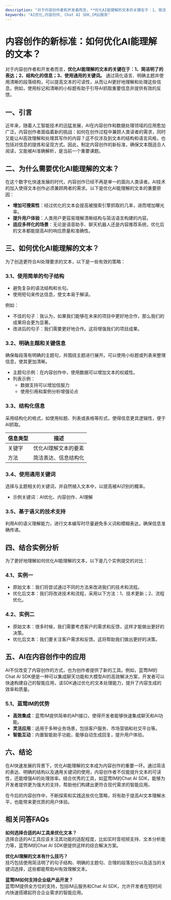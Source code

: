 ```yaml
---
description: "对于内容创作者和开发者而言，**优化AI能理解的文本的关键在于：1、简洁明了的表达；2、结构化的信息；3、使用通用的关键词。** 通过简化语言、明确主题并使用清晰的段落结构，可以提高文本的可读性，从而让AI更好地理解和处理这些信息。例如，使用标记和清晰的小标题有助于引导AI抓取重要信息并提供有效的反馈。"
keywords: "AI优化,内容创作, Chat AI SDK,IM云服务"
---
```

# 内容创作的新标准：如何优化AI能理解的文本？

对于内容创作者和开发者而言，**优化AI能理解的文本的关键在于：1、简洁明了的表达；2、结构化的信息；3、使用通用的关键词。** 通过简化语言、明确主题并使用清晰的段落结构，可以提高文本的可读性，从而让AI更好地理解和处理这些信息。例如，使用标记和清晰的小标题有助于引导AI抓取重要信息并提供有效的反馈。

## 一、引言

近年来，随着人工智能技术的迅猛发展，AI在内容创作和数据处理领域的应用愈加广泛。内容创作者面临着新的挑战：如何在创作过程中兼顾人类读者的需求，同时又能让AI高效理解和处理其写作的内容？这不仅涉及到文本的结构和语言风格，也包括对信息的提炼和呈现方式。因此，制定内容创作的新标准，确保文本既适合人阅读，又能被AI准确解析，是当前一个重要课题。

## 二、为什么需要优化AI能理解的文本？

在这个数字化快速发展的时代，内容创作已经不再是单一的面向人类读者。AI技术的加入使得文本创作必须兼顾两者的需求。以下是优化AI能理解的文本的重要原因：

- **增加可搜索性**：经过优化的文本会提高被搜索引擎抓取的几率，进而增加曝光率。
- **提升用户体验**：人类用户更容易理解清晰结构与简洁语言构建的内容。
- **适应多样化的场景**：无论是语音助手、聊天机器人还是内容推荐系统，优化后的文本都能提高AI的响应质量和准确性。

## 三、如何优化AI能理解的文本？

为了创造更符合AI处理要求的文本，以下是一些有效的策略：

### 3.1、使用简单的句子结构

- 避免复杂的语法结构和长句。
- 使用短句来传达信息，使文本易于解读。
  
例如：
- 不佳的句子：我认为，如果我们能够在未来的项目中更好地合作，那么我们的成果将会更为显著。
- 改进后的句子：我们需要更好地合作。这将增强我们的项目成果。

### 3.2、明确主题和关键信息

确保每段落有明确的主题句，并围绕主题进行展开。可以使用小标题或列表来整理信息，使其更加清晰。

- 主题句示例：在内容创作中，使用数据可以增加文本的权威性。
- 列表示例：
  - 数据支持可以增加信服力
  - 使用引用和案例分析增强论点

### 3.3、结构化信息

采用结构化的格式，如使用标题、列表或表格等形式，使得信息更具逻辑性，便于AI抓取。

| 信息类型      | 描述                       |
|---------------|--------------------------|
| 关键字        | 优化AI理解文本的要素       |
| 方法          | 简洁表达、信息结构化       |

### 3.4、使用通用关键词

选择与主题相关的关键词，并自然植入文本中，以提高被AI识别的概率。

- 示例关键词：AI优化、内容创作、AI理解

### 3.5、基于语义的技术支持

利用AI的语义理解能力，进行文本编写时尽量避免多义词和模糊表达，确保信息准确传递。 

## 四、结合实例分析

为了更好地理解如何优化AI能理解的文本，以下是几个实例提交的对比：

### 4.1、实例一

- 原始文本：我们将尝试通过不同的方法来改进我们的技术和流程。
- 优化后文本：我们将改进技术和流程，采用以下方法：1、技术更新；2、流程优化。

### 4.2、实例二

- 原始文本：很多时候，我们需要考虑客户的需求和反馈，这样才能做出更好的决策。
- 优化后文本：我们要关注客户需求和反馈。这将帮助我们做出更好的决策。

## 五、AI在内容创作中的应用

AI不仅改变了内容创作的方式，也为创作者提供了新的工具。例如，蓝莺IM的Chat AI SDK便是一种可以集成聊天功能和大模型AI的高效解决方案，开发者可以快速构建自己的智能应用，该SDK通过优化的文本处理能力，提升了内容生成的效率和质量。

### 5.1、蓝莺IM的优势

- **高效集成**：蓝莺IM提供简单的API接口，使得开发者能够快速集成聊天和AI功能。
- **灵活应用**：适用于多种业务场景，包括客户服务、市场营销和社交平台等。
- **智能互动**：内置智能助手功能，能够自动生成回复，提升用户体验。

## 六、结论

在AI快速发展的背景下，优化AI能理解的文本成为内容创作的重要一环。通过简洁的表达、明确的结构以及通用关键词的使用，内容创作者不仅能提升文本的可读性，还能增强AI的处理效率。结合优秀的工具，如蓝莺IM的Chat AI SDK，能够为开发者提供更为强大的支持，帮助他们构建出更符合现代需求的智能应用。

在今后的内容创作中，不断探索和实践这些优化策略，将有助于提高AI文本理解水平，也能带来更优质的用户体验。

## 相关问答FAQs

**如何选择合适的AI工具来优化文本？**  
选择合适的AI工具应该关注其功能的适配程度，比如实时音视频支持、文本分析能力等，蓝莺IM的Chat AI SDK便提供这样的综合解决方案。

**优化AI理解的文本有什么技巧？**  
技巧包括使用简洁明了的句子结构、明确的主题句、合理的段落划分以及适当的关键词选择，这些都能帮助AI有效理解文本。

**蓝莺IM如何支持企业级产品开发？**  
蓝莺IM提供全方位的支持，包括IM云服务和Chat AI SDK，允许开发者在短时间内快速搭建起符合企业需求的智能应用。
